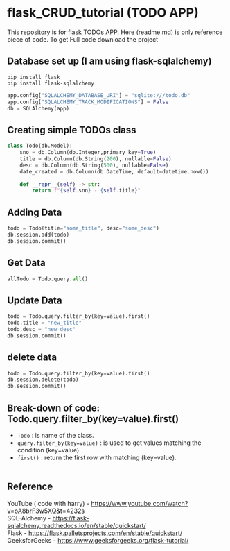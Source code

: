 # flask_CRUD_tutorial (TODO APP)

This repository is for flask TODOs APP. Here (readme.md) is only reference piece of code. To get Full code download the project

## Database set up (I am using flask-sqlalchemy)
```
pip install flask
pip install flask-sqlalchemy
```

```py
app.config["SQLALCHEMY_DATABASE_URI"] = "sqlite:///todo.db"
app.config["SQLALCHEMY_TRACK_MODIFICATIONS"] = False
db = SQLAlchemy(app)
```

## Creating simple TODOs class
```py
class Todo(db.Model):
    sno = db.Column(db.Integer,primary_key=True)
    title = db.Column(db.String(200), nullable=False)
    desc = db.Column(db.String(500), nullable=False)
    date_created = db.Column(db.DateTime, default=datetime.now())

    def __repr__(self) -> str:
        return f"{self.sno} - {self.title}"
```

## Adding Data
```py
todo = Todo(title="some_title", desc="some_desc")
db.session.add(todo)
db.session.commit()
```

## Get Data
```py
allTodo = Todo.query.all()
```

## Update Data
```py
todo = Todo.query.filter_by(key=value).first()
todo.title = "new_title"
todo.desc = "new_desc"
db.session.commit()
```

## delete data
```py
todo = Todo.query.filter_by(key=value).first()
db.session.delete(todo)
db.session.commit()
```

## Break-down of code: Todo.query.filter_by(key=value).first()
* `Todo` : is name of the class. <br>
* `query.filter_by(key=value)` : is used to get values matching the condition (key=value). <br>
* `first()` : return the first row with matching (key=value). <br> <br>


## Reference
YouTube ( code with harry) - https://www.youtube.com/watch?v=oA8brF3w5XQ&t=4232s <br>
SQL-Alchemy - https://flask-sqlalchemy.readthedocs.io/en/stable/quickstart/ <br>
Flask - https://flask.palletsprojects.com/en/stable/quickstart/ <br>
GeeksforGeeks - https://www.geeksforgeeks.org/flask-tutorial/ <br>


